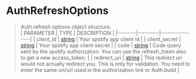 # AuthRefreshOptions
> Auth.refresh options object structure.<br>
> | PARAMETER   | TYPE    | DESCRIPTION    |
> |--------|---------|----------------|
> | client_id | [string](https://developer.mozilla.org/en-US/docs/Web/JavaScript/Reference/Global_Objects/string) | Your spotify app client id |
> | client_secret | [string](https://developer.mozilla.org/en-US/docs/Web/JavaScript/Reference/Global_Objects/string) | Your spotify app client secret |
> | code | [string](https://developer.mozilla.org/en-US/docs/Web/JavaScript/Reference/Global_Objects/string) | Code query sent by the spotify authorization. You can use the refresh_token also to get a new access_token. |
> | redirect_uri | [string](https://developer.mozilla.org/en-US/docs/Web/JavaScript/Reference/Global_Objects/string) | This redirect uri would not actually redirect you. This is only for validation. You need to enter the same uri/url used in the authorization link or Auth.build |
